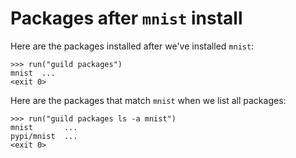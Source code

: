 # Packages after `mnist` install

Here are the packages installed after we've installed `mnist`:

    >>> run("guild packages")
    mnist  ...
    <exit 0>

Here are the packages that match `mnist` when we list all packages:

    >>> run("guild packages ls -a mnist")
    mnist       ...
    pypi/mnist  ...
    <exit 0>
